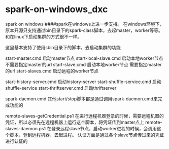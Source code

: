 # spark-on-windows_dxc
spark on windows
####spark在windows上进一步支持。
在windows环境下，原本开源只支持通过bin目录下的spark-class脚本，去起master，worker等等。
和在linux下启动集群的方式很不一样。

这里基本支持了使用sbin目录下的脚本，去启动集群的功能

start-master.cmd          启动master节点
start-local-slave.cmd     启动本地worker节点 不需要指定master的url
start-slave.cmd           启动本地worker节点   需要指定master的url
start-slaves.cmd          启动远程的worker节点

start-history-server.cmd   启动history-server
start-shuffle-service.cmd  启动shuffle-service
start-thriftserver.cmd     启动thriftserver

spark-daemon.cmd          其他start/stop脚本都是通过调用spark-daemon.cmd来完成功能的

remote-slaves-getCredential.ps1  在进行远程机器登录的时候，需要远程机器的凭证，所以必须先在远程机器上运行这个脚本，将凭证传到master点上
remote-slaves-daemon.ps1         在登录远程slave节点，启动worker进程的时候，会调用这个脚本，登到远程机器，去起进程。
                                 认证方面是通过各个slave节点传过来的凭证进行认证的

